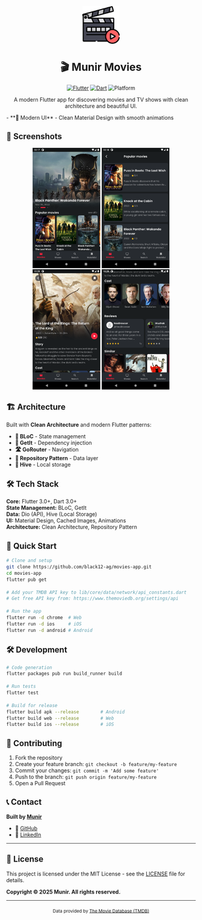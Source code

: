 <div align="center">
  <img src="assets/images/icon.png" alt="Munir Movies Logo" width="100" height="100">
  <h1>🎬 Munir Movies</h1>
  
  <p>
    <a href="https://flutter.dev/"><img src="https://img.shields.io/badge/Flutter-3.0+-02569B.svg?style=flat&logo=flutter" alt="Flutter"></a>
    <a href="https://dart.dev/"><img src="https://img.shields.io/badge/Dart-3.0+-0175C2.svg?style=flat&logo=dart" alt="Dart"></a>
    <img src="https://img.shields.io/badge/Platform-Android%20%7C%20iOS%20%7C%20Web-lightgrey.svg" alt="Platform">
  </p>

  <p>A modern Flutter app for discovering movies and TV shows with clean architecture and beautiful UI.</p>
</div>
- **🎨 Modern UI** - Clean Material Design with smooth animations

## 📱 Screenshots

<div align="center">
  <img src="screenshots/01.png" width="180" alt="Home">
  <img src="screenshots/02.png" width="180" alt="Movies">
  <img src="screenshots/03.png" width="180" alt="Details">
  <img src="screenshots/04.png" width="180" alt="TV Shows">
</div>

## 🏗️ Architecture

Built with **Clean Architecture** and modern Flutter patterns:

- **🧠 BLoC** - State management
- **💉 GetIt** - Dependency injection
- **🛣️ GoRouter** - Navigation
- **🔄 Repository Pattern** - Data layer
- **💾 Hive** - Local storage

## 🛠️ Tech Stack

**Core:** Flutter 3.0+, Dart 3.0+  
**State Management:** BLoC, GetIt  
**Data:** Dio (API), Hive (Local Storage)  
**UI:** Material Design, Cached Images, Animations  
**Architecture:** Clean Architecture, Repository Pattern

## 🚀 Quick Start

```bash
# Clone and setup
git clone https://github.com/black12-ag/movies-app.git
cd movies-app
flutter pub get

# Add your TMDB API key to lib/core/data/network/api_constants.dart
# Get free API key from: https://www.themoviedb.org/settings/api

# Run the app
flutter run -d chrome  # Web
flutter run -d ios     # iOS
flutter run -d android # Android
```

## 🛠️ Development

```bash
# Code generation
flutter packages pub run build_runner build

# Run tests
flutter test

# Build for release
flutter build apk --release        # Android
flutter build web --release        # Web
flutter build ios --release        # iOS
```

## 🤝 Contributing

1. Fork the repository
2. Create your feature branch: `git checkout -b feature/my-feature`
3. Commit your changes: `git commit -m 'Add some feature'`
4. Push to the branch: `git push origin feature/my-feature`
5. Open a Pull Request

## 📞 Contact

**Built by [Munir](https://github.com/munir011)**

- 🐙 [GitHub](https://github.com/munir011)
- 💼 [LinkedIn](https://linkedin.com/in/munir011)

---

## 📄 License

This project is licensed under the MIT License - see the [LICENSE](LICENSE) file for details.

**Copyright © 2025 Munir. All rights reserved.**

---

<div align="center">
  <sub>Data provided by <a href="https://www.themoviedb.org/">The Movie Database (TMDB)</a></sub>
</div>
